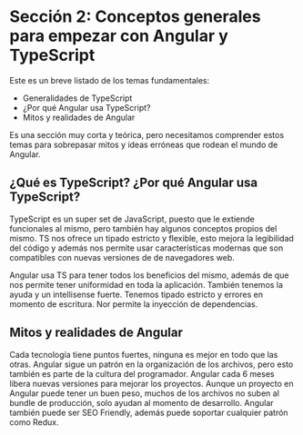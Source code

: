 # Sección 2: Conceptos generales para empezar con Angular y TypeScript

Este es un breve listado de los temas fundamentales:

- Generalidades de TypeScript
- ¿Por qué Angular usa TypeScript?
- Mitos y realidades de Angular

Es una sección muy corta y teórica, pero necesitamos comprender estos temas para sobrepasar mitos y ideas erróneas que rodean el mundo de Angular.

## ¿Qué es TypeScript? ¿Por qué Angular usa TypeScript?

TypeScript es un super set de JavaScript, puesto que le extiende funcionales al mismo, pero también hay algunos conceptos propios del mismo. TS nos ofrece un tipado estricto y flexible, esto mejora la legibilidad del código y además nos permite usar características modernas que son compatibles con nuevas versiones de de navegadores web.

Angular usa TS para tener todos los beneficios del mismo, además de que nos permite tener uniformidad en toda la aplicación. También tenemos la ayuda y un intellisense fuerte. Tenemos tipado estricto y errores en momento de escritura. Nor permite la inyección de dependencias.

## Mitos y realidades de Angular

Cada tecnología tiene puntos fuertes, ninguna es mejor en todo que las otras. Angular sigue un patrón en la organización de los archivos, pero esto también es parte de la cultura del programador. Angular cada 6 meses libera nuevas versiones para mejorar los proyectos. Aunque un proyecto en Angular puede tener un buen peso, muchos de los archivos no suben al bundle de producción, solo ayudan al momento de desarrollo. Angular también puede ser SEO Friendly, además puede soportar cualquier patrón como Redux.
